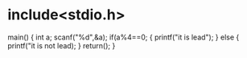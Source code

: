 # include<stdio.h>
main()
{
int a;
scanf("%d",&a);
if(a%4==0;
{
printf("it is lead");
}
else
{
printf("it is not lead);
}
return();
}

